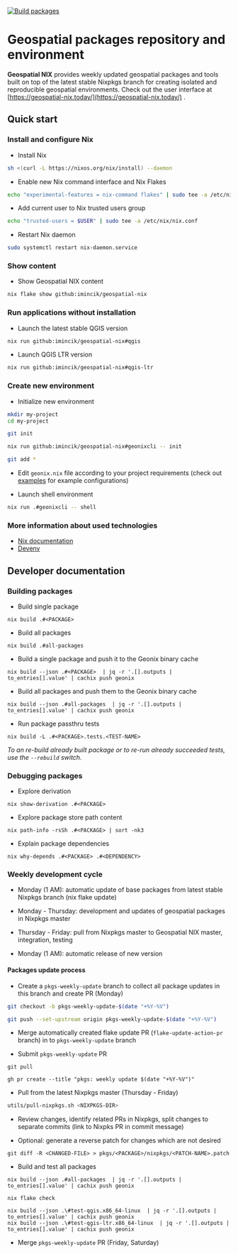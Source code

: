 [![Build packages](https://github.com/imincik/geospatial-nix/actions/workflows/build-packages.yml/badge.svg)](https://github.com/imincik/geospatial-nix/actions/workflows/build-packages.yml)

# Geospatial packages repository and environment

**Geospatial NIX** provides weekly updated geospatial packages and tools built
on top of the latest stable Nixpkgs branch for creating isolated and reproducible
geospatial environments. Check out the user interface at
[https://geospatial-nix.today/](https://geospatial-nix.today/) .


## Quick start

### Install and configure Nix

* Install Nix
```bash
sh <(curl -L https://nixos.org/nix/install) --daemon
```

* Enable new Nix command interface and Nix Flakes
```bash
echo "experimental-features = nix-command flakes" | sudo tee -a /etc/nix/nix.conf
```

* Add current user to Nix trusted users group
```bash
echo "trusted-users = $USER" | sudo tee -a /etc/nix/nix.conf
```

* Restart Nix daemon
```bash
sudo systemctl restart nix-daemon.service
```

### Show content

* Show Geospatial NIX content
```bash
nix flake show github:imincik/geospatial-nix
```

### Run applications without installation

* Launch the latest stable QGIS version
```bash
nix run github:imincik/geospatial-nix#qgis
```

* Launch QGIS LTR version
```bash
nix run github:imincik/geospatial-nix#qgis-ltr
```

### Create new environment

* Initialize new environment
```bash
mkdir my-project
cd my-project

git init

nix run github:imincik/geospatial-nix#geonixcli -- init

git add *
```

* Edit `geonix.nix` file according to your project requirements
  (check out [examples](examples/) for example configurations)

* Launch shell environment
```bash
nix run .#geonixcli -- shell
```

### More information about used technologies

* [Nix documentation](https://nix.dev/)
* [Devenv](https://devenv.sh/reference/options/)


## Developer documentation

### Building packages

* Build single package
```
nix build .#<PACKAGE>
```

* Build all packages
```
nix build .#all-packages
```

* Build a single package and push it to the Geonix binary cache
```
nix build --json .#<PACKAGE>  | jq -r '.[].outputs | to_entries[].value' | cachix push geonix
```

* Build all packages and push them to the Geonix binary cache
```
nix build --json .#all-packages  | jq -r '.[].outputs | to_entries[].value' | cachix push geonix
```

* Run package passthru tests
```
nix build -L .#<PACKAGE>.tests.<TEST-NAME>
```

_To an re-build already built package or to re-run already succeeded tests, use the
`--rebuild` switch._

### Debugging packages

* Explore derivation
```
nix show-derivation .#<PACKAGE>
```

* Explore package store path content
```
nix path-info -rsSh .#<PACKAGE> | sort -nk3
```

* Explain package dependencies
```
nix why-depends .#<PACKAGE> .#<DEPENDENCY>
```

### Weekly development cycle

* Monday (1 AM): automatic update of base packages from latest stable Nixpkgs
  branch (nix flake update)

* Monday - Thursday: development and updates of geospatial packages in Nixpkgs
  master

* Thursday - Friday: pull from Nixpkgs master to Geospatial NIX master,
  integration, testing

* Monday (1 AM): automatic release of new version

#### Packages update process

* Create a `pkgs-weekly-update` branch to collect all package updates
  in this branch and create PR (Monday)
```bash
git checkout -b pkgs-weekly-update-$(date "+%Y-%V")

git push --set-upstream origin pkgs-weekly-update-$(date "+%Y-%V")
```

* Merge automatically created flake update PR (`flake-update-action-pr` branch)
  in to `pkgs-weekly-update` branch

* Submit `pkgs-weekly-update` PR
```
git pull

gh pr create --title "pkgs: weekly update $(date "+%Y-%V")"
```

* Pull from the latest Nixpkgs master (Thursday - Friday)
```bash
utils/pull-nixpkgs.sh <NIXPKGS-DIR>
```

* Review changes, identify related PRs in Nixpkgs, split changes to separate
  commits (link to Nixpks PR in commit message)

* Optional: generate a reverse patch for changes which are not desired
```
git diff -R <CHANGED-FILE> > pkgs/<PACKAGE>/nixpkgs/<PATCH-NAME>.patch
```

* Build and test all packages
```
nix build --json .#all-packages  | jq -r '.[].outputs | to_entries[].value' | cachix push geonix

nix flake check

nix build --json .\#test-qgis.x86_64-linux  | jq -r '.[].outputs | to_entries[].value' | cachix push geonix
nix build --json .\#test-qgis-ltr.x86_64-linux  | jq -r '.[].outputs | to_entries[].value' | cachix push geonix
```

* Merge `pkgs-weekly-update` PR (Friday, Saturday)
